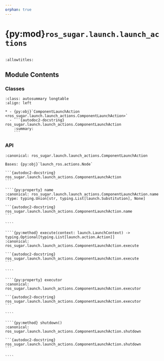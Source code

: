 ```yaml
---
orphan: true
---
```


# {py:mod}`ros_sugar.launch.launch_actions`

```{py:module} ros_sugar.launch.launch_actions
```

```{autodoc2-docstring} ros_sugar.launch.launch_actions
:allowtitles:
```

## Module Contents

### Classes

````{list-table}
:class: autosummary longtable
:align: left

* - {py:obj}`ComponentLaunchAction <ros_sugar.launch.launch_actions.ComponentLaunchAction>`
  - ```{autodoc2-docstring} ros_sugar.launch.launch_actions.ComponentLaunchAction
    :summary:
    ```
````

### API

`````{py:class} ComponentLaunchAction(*, node: typing.Union[ros_sugar.core.component.BaseComponent, ros_sugar.core.monitor.Monitor], name: typing.Union[str, typing.List[launch.Substitution], None] = 'node_name', namespace: typing.Union[str, typing.List[launch.Substitution], None] = None, log_level: rclpy.impl.logging_severity.LoggingSeverity = LoggingSeverity.INFO, **kwargs)
:canonical: ros_sugar.launch.launch_actions.ComponentLaunchAction

Bases: {py:obj}`launch_ros.actions.Node`

```{autodoc2-docstring} ros_sugar.launch.launch_actions.ComponentLaunchAction
```

````{py:property} name
:canonical: ros_sugar.launch.launch_actions.ComponentLaunchAction.name
:type: typing.Union[str, typing.List[launch.Substitution], None]

```{autodoc2-docstring} ros_sugar.launch.launch_actions.ComponentLaunchAction.name
```

````

````{py:method} execute(context: launch.LaunchContext) -> typing.Optional[typing.List[launch.action.Action]]
:canonical: ros_sugar.launch.launch_actions.ComponentLaunchAction.execute

```{autodoc2-docstring} ros_sugar.launch.launch_actions.ComponentLaunchAction.execute
```

````

````{py:property} executor
:canonical: ros_sugar.launch.launch_actions.ComponentLaunchAction.executor

```{autodoc2-docstring} ros_sugar.launch.launch_actions.ComponentLaunchAction.executor
```

````

````{py:method} shutdown()
:canonical: ros_sugar.launch.launch_actions.ComponentLaunchAction.shutdown

```{autodoc2-docstring} ros_sugar.launch.launch_actions.ComponentLaunchAction.shutdown
```

````

`````
